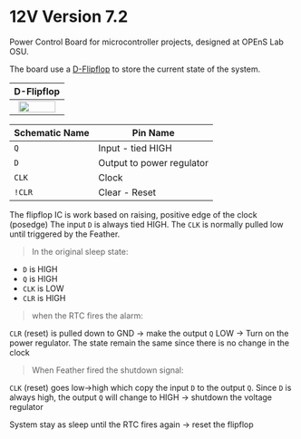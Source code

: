 # 12V Version 7.2
Power Control Board for microcontroller projects, designed at OPEnS Lab OSU.

The board use a [D-Flipflop](https://www.digikey.com/product-detail/en/texas-instruments/SN74LVC1G175DBVR/296-17617-1-ND/706599) to store the current state of the system.

| D-Flipflop     |
|:-------------:|
| <img src="https://user-images.githubusercontent.com/48141945/64284820-458f7780-cf0f-11e9-9bac-2621bce67374.png" width="90%" /> |

| Schematic Name | Pin Name                  |
|----------------|---------------------------|
| `Q`            | Input - tied HIGH         |
| `D`            | Output to power regulator |
| `CLK`          | Clock                     |
| `!CLR`         | Clear - Reset             |

The flipflop IC is work based on raising, positive edge of the clock (posedge)
The input `D` is always tied HIGH.
The `CLK` is normally pulled low until triggered by the Feather.

> In the original sleep state:
 * `D` is HIGH
 * `Q` is HIGH
 * `CLK` is LOW
 * `CLR` is HIGH

> when the RTC fires the alarm:

`CLR` (reset) is pulled down to GND -> make the output `Q` LOW
		-> Turn on the power regulator. The state remain the same since there is no change in the clock
		
> When Feather fired the shutdown signal:

`CLK` (reset) goes low->high which copy the input `D` to the output `Q`. Since `D` is always high,
		the output `Q` will change to HIGH -> shutdown the voltage regulator

System stay as sleep until the RTC fires again -> reset the flipflop